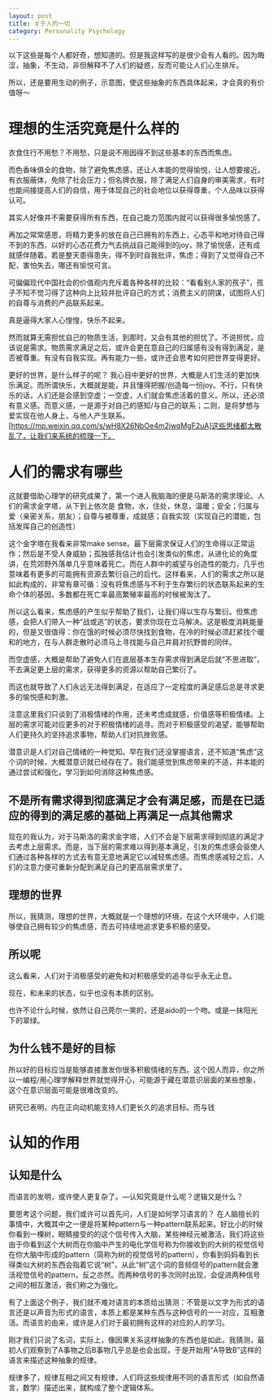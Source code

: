 ```yaml
---
layout: post
title: 关于人的一切
category: Personality Psychology
---
```



以下这些是每个人都好奇，想知道的。但是我这样写的是很少会有人看的。因为晦涩，抽象，不生动，非但解释不了人们的疑惑，反而可能让人们心生排斥。

所以，还是要用生动的例子，示意图，使这些抽象的东西具体起来，才会真的有价值呀～

# 理想的生活究竟是什么样的

衣食住行不用愁？不用愁，只是说不用因得不到这些基本的东西而焦虑。

而色香味俱全的食物，除了避免焦虑感，还让人本能的觉得愉悦，让人想要接近。有衣服蔽体，免除了社会压力；但名牌衣服，除了满足人们自身的审美需求，有时也能间接提高人们的自信，用于体现自己的社会地位以获得尊重，个人品味以获得认可。

其实人好像并不需要获得所有东西，在自己能力范围内就可以获得很多愉悦感了。

再加之常常感恩，将精力更多的放在自己已拥有的东西上，心态平和地对待自己得不到的东西，以好的心态花费力气去挑战自己能得到的joy，除了愉悦感，还有成就感伴随着。若是整天患得患失，得不到时自我批评，焦虑；得到了又觉得自己不配，害怕失去，哪还有愉悦可言。

可偏偏现代中国社会的价值观内充斥着各种各样的比较：“看看别人家的孩子”，孩子不知不觉习得了这种向上比较并批评自己的方式；消费主义的阴谋，试图将人们的自尊与消费的产品联系起来。

真是逼得大家人心惶惶，快乐不起来。

然而就算无需担忧自己的物质生活，到那时，又会有其他的担忧了。不说担忧，应该说是需求。物质需求满足之后，或许会更在意自己的归属感有没有得到满足，是否被尊重。有没有自我实现。再有能力一些，或许还会思考如何把世界变得更好。

更好的世界，是什么样子的呢？
我心目中更好的世界，大概是人们生活的更加快乐满足。而所谓快乐，大概就是能，并且懂得把握/创造每一份joy。不行，只有快乐的话，人们还是会感到空虚；一空虚，人们就会焦虑活着的意义。所以，还必须有意义感。而意义感，一是源于对自己的感知/与自己的联系；二则，是将梦想与爱实现在他人身上，与他人产生联系。[https://mp.weixin.qq.com/s/wH8X26NbOe4m2jwqMgF2uA]这些思绪都太散乱了，让我们来系统的梳理一下。

# 人们的需求有哪些

这就要借助心理学的研究成果了，第一个进入我脑海的便是马斯洛的需求理论。人们的需求金字塔，从下到上依次是 食物，水，住处，休息，温暖；安全；归属与爱（亲密关系，朋友）；自尊与被尊重，成就感；自我实现（实现自己的潜能，包括发挥自己的创造性）

这个金字塔在我看来非常make sense。最下层需求保证人们的生命得以正常运作；然后是不受人身威胁；孤独感我估计也会引发类似的焦虑，从进化论的角度讲，在荒郊野外落单几乎意味着死亡。而在人群中的威望与创造性的能力，几乎也意味着有更多的可能拥有资源去繁衍自己的后代。这样看来，人们的需求之所以是如此构成的，非常有章可循：没有将焦虑感与不利于生存繁衍的状态联系起来的生命个体的基因，多数都在死亡率最高繁殖率最高的时候被淘汰了。

所以这么看来，焦虑感的产生似乎帮助了我们，让我们得以生存与繁衍。但焦虑感，会把人们带入一种“战或逃”的状态，要求你现在立马解决。这是极度消耗能量的，但是又很值得：你在饿的时候必须尽快找到食物，在冷的时候必须赶紧找个暖和的地方，在与人群走散时必须马上寻找能与自己并肩对抗野兽的同伴。

而空虚感，大概是帮助了避免人们在底层基本生存需求得到满足后就“不思进取”，不去满足更上层的需求，获得更多的资源以帮助自己繁衍了。

而这也就导致了人们永远无法得到满足，在适应了一定程度的满足感后总是寻求更多的愉悦感和刺激。

注意这里我们只谈到了消极情绪的作用，还未考虑成就感，价值感等积极情绪。上层的需求可能对应更多的对于积极情绪的追寻。而对于积极感受的渴望，能够帮助人们更持久的坚持追求事物，帮助人们对抗挫败感。

潜意识是人们对自己情绪的一种觉知。早在我们还没掌握语言，还不知道“焦虑”这个词的时候，大概潜意识就已经存在了。我们能感觉到焦虑带来的不适，并本能的通过尝试和强化，学习到如何消除这种焦虑感。

## 不是所有需求得到彻底满足才会有满足感，而是在已适应的得到的满足感的基础上再满足一点其他需求

现在的我认为，对于马斯洛的需求金字塔，人们不会是下层需求得到彻底的满足才去考虑上层需求。而是，当下层的需求难以得到基本满足，引发的焦虑感会驱使人们通过各种各样的方式去有意无意地满足它以减轻焦虑感。而焦虑感减轻之后，人们的注意力便可重新分配到满足自己的更高层需求里了。

## 理想的世界
所以，我猜测，理想的世界，大概就是一个理想的环境，在这个大环境中，人们能够使自己拥有较少的焦虑感，而去可持续地追求更多积极的感受。

## 所以呢

这么看来，人们对于消极感受的避免和对积极感受的追寻似乎永无止息。

现在，和未来的状态，似乎也没有本质的区别。

也许不论什么时候，依然让自己莞尔一笑的，还是aido的一个吻。或是一抹阳光下的翠绿。

## 为什么钱不是好的目标
所以好的目标应当是能够直接激发你很多积极情绪的东西。这个因人而异，你之所以一编程/用心理学解释世界就觉得开心，可能源于藏在潜意识层面的某些想象，这个在意识层面可能是很难改变的。

研究已表明，内在正向动机能支持人们更长久的追求目标。而与钱

# 认知的作用
## 认知是什么

而语言的发明，或许使人更复杂了。—认知究竟是什么呢？逻辑又是什么？

要思考这个问题，我们或许可以首先问，人们是如何学习语言的？
在人脑擅长的事情中，大概其中之一便是将某种pattern与一种pattern联系起来。好比小的时候你看到一棵树，眼睛接受的的这个信号传入大脑，某些神经元被激活，我们将这些由于你看到这个大树而在你脑中产生的电化学信号称为你接收到的大树的视觉信号在你大脑中形成的pattern（简称为树的视觉信号的pattern），你看到妈妈看到长得类似大树的东西会指着它说“树”，从此“树”这个词的音频信号的pattern就会激活视觉信号的pattern，反之亦然。而两种信号的多次同时出现，会促进两种信号之间的相互激活，我们称之为强化。

有了上面这个例子，我们就不难对语言的本质给出猜测：不管是以文字为形式的语言还是以声音为形式的语言，本质上都是某种东西与这种信号的一一对应，互相激活。而语言的由来，或许是人们对于最初拥有这样的对应的人的学习。

刚才我们只说了名词，实际上，像因果关系这样抽象的东西也是如此。我猜测，最初人们观察到了A事物之后B事物几乎总是也会出现，于是开始用“A导致B”这样的语言来描述这种抽象的规律。

规律多了，规律互相之间又有规律，人们将这些规律用不同的语言形式（如自然语言，数学）描述出来，就构成了整个逻辑体系。


